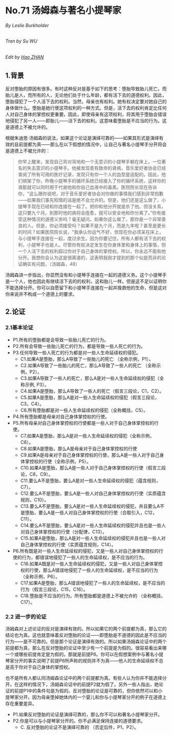 # No.71 汤姆森与著名小提琴家

###### By Leslie Burkholder

###### Tran by Su WU

###### Edit by [Hao ZHAN](https://github.com/zhanhao93)



## 1.背景

反对堕胎的原因有很多。有时这种反对是基于如下的思考：堕胎导致胎儿死亡。而胎儿是人，而所有的人，无论他们处于什么年龄，都有活下去的道德权利。因此，堕胎侵犯了一个人活下去的权利。当然，母亲也有权利。她有权决定要对她自己的身体做什么。堕胎是她行使这项权利的一种方式。但是，活下去的权利肯定比任何人对自己身体的掌控权更重要。因此，即使母亲有这项权利，将其用于堕胎会错误地侵犯了另一人——即胎儿——活下去的权利。这意味着堕胎是不应当的行为。这是道德上不被允许的。

根据朱迪思·汤姆森的说法，如果这个论证是演绎可靠的——如果其形式是演绎有效的且前提都为真——那么在以下假想的情况中，让自己与著名小提琴手分开将会是道德上不被允许的：

> 你早上醒来，发现自己背对背地和一个无意识的小提琴手躺在床上。一位著名的失去意识的小提琴手。他被发现患有致命的肾病，音乐爱好者协会已经查阅了所有可用的医疗记录，发现只有你一个人的血型是适配的。因此，他们绑架了你，昨晚小提琴手的循环系统已经接入了你的循环系统，这样你的肾脏就可以同时用于代谢他和你自己血液中的毒素。医院院长现在告诉你，"这么跟你说吧，对于音乐爱好者协会对你做的事情我们感到非常抱歉——如果我们事先知情的话是绝不会允许的。但是，他们还是这么做了，小提琴手现在已经和你连接在一起了。把你和他分开就是杀了他。但没关系，这只要九个月。到那时他的病将会痊愈，就可以安全地和你分离了。”你有接受这种情况的道德义务吗？毫无疑问，如果你这么做了，那你是一个非常善良的人。但是，你必须接受吗？如果不是九个月，而是九年呢？甚至是更长的时间？如果医院院长说，"我承认你运气不好，但现在你必须呆在床上，与小提琴手连接在一起，度过余生。因为你要记住，所有人都有活下去的权利，小提琴手也是人。尽管你有权决定发生在你身体里和身体上的事情，但一个人活下去的权利超过你对于自己身体的掌控权。所以，你永远不能和他分开。我想你会认为这是很离谱的，这表明我刚才提到的那个似是而非的论证确实有问题。（汤姆森，48）

汤姆森进一步指出，你显然没有和小提琴手连接在一起的道德义务。这个小提琴手是一个人，他也因此有继续活下去的的权利，这和胎儿一样。但是这不足以证明你不能选择分开。你可以自愿留下和小提琴手连接在一起并挽救他的生命，但是这对你来说并不构成一个道德上的要求。

## 2.论证

### 2.1基本论证

- P1.所有的堕胎都是会导致一些胎儿死亡的行为。
- P2.所有会导致一些胎儿死亡的行为，都是导致一些人死亡的行为。
- P3.任何导致一些人死亡的行为都是对一些人生命延续权的侵犯。
  - C1.如果A是堕胎，那么A导致了一些胎儿的死亡 （全称示例，P1）。
  - C2.如果A导致了一些胎儿的死亡，那么A导致了一些人的死亡 （全称示例，P2）。
  - C3.如果A导致了一些人的死亡，那么A是对一些人生命延续权的侵犯（全称示例, P3）。
  - C4.如果A是堕胎，那么A导致了一些人的死亡（假言三段论，C1，C2）。
  - C5.如果A是堕胎，那么A是对一些人生命延续权的侵犯（假言三段论，C3，C4）。
  - C6.所有堕胎都是对一些人生命延续权的侵犯（全称概括，C5）。
- P4.所有堕胎都是母亲对自己身体掌控权的行使。
- P5.所有母亲对自己身体掌控权的行使都是一些人对于自己身体掌控权的行使。
  - C7.如果A是堕胎，那么A是对一些人生命延续权的侵犯（全称示例，C6）。
  - C8.如果A是堕胎，那么A是母亲对于自己身体掌控权的行使
  - C9.如果A是母亲对于自己身体掌控权的行使，那么A是一些人对于自己身体掌控权的行使（全称示例，P5）。
  - C10.如果A是堕胎，那么A是一些人对于自己身体掌控权的行使（假言三段论，C8，C9）。
  - C11.要么A不是堕胎，要么A是对一些人生命延续权的侵犯（蕴含规则，C7）。
  - C12.要么A不是堕胎，要么A是一些人对自己身体掌控权的行使（实质蕴含规则，C10）。
  - C13.要么A不是堕胎，要么A是对一些人生命延续权的侵犯，并且要么A不是堕胎，要么A是一些人对自己身体掌控权的行使（合取引入，C12，C11）。
  - C14.要么A不是堕胎，要么A是对一些人生命延续权的侵犯并且也是一些人对自己身体掌控权的行使（分配律，C13）。
  - C15.如果A是堕胎，那么A是对一些人生命延续权的侵犯并且也是一些人对自己身体掌控权的行使（实质蕴含规则，C14）。
- P6.所有既是对一些人生命延续权的侵犯，又是一些人对自己身体掌控权的行使的行为，都错误地侵犯了一些人的生命延续权，是不应当的行为。
  - C16.如果A既是对一些人生命延续权的侵犯，又是一些人对自己身体掌控权的行使，那么A错误地侵犯了一些人的生命延续权，是不应当的行为（全称示例，P6）。
  - C17.如果A是堕胎，那么A错误地侵犯了一些人的生命延续权，是不应当的行为（假言三段论，C15，C16）。
  - C18.堕胎是不应当的行为。所有堕胎都是道德上不被允许的 （全称概括，C17）。

### 2.2 进一步的论证

汤姆森对上述论证的反对是演绎有效的。所以如果它的两个前提都为真，那么它的结论也为真。这也就意味着反对堕胎的论证——即堕胎是不道德的因此是不应当的行为——是不可靠的。但是那个论证是演绎有效的。所以如果汤姆森论证中的两个前提都为真，那么在反对堕胎的论证中至少有一个前提是为假的。很容易看出来哪一个或哪些前提肯定是为假的。那就是前提P6。你可以在假想案例中与著名小提琴家分开的事实说明了前提P6所声称的规则并不为真——他人的生命延续权不总是高于你对于自己身体的掌控权。

也不是所有人都认同汤姆森论证中的两个前提都为真。有些人认为你并不能选择分开。在这样的情况下，汤姆森论证中的前提P2就为假了。另外一些人指出，她论证的前提P1中的条件句是为假的。反对堕胎的论证是可靠的，但你依然可以和小提琴家分开。因为母亲堕掉她体内的一个婴儿和你与小提琴家分开的例子在道德上存在重要差异。

- P1.如果反对堕胎的论证是演绎可靠的，那么你不可以和著名小提琴家分开。
- P2.你是可以与小提琴家分开的。你不必满足保持连接的道德要求。
  - C. 反对堕胎的论证不是演绎可靠的 （否定后件，P1，P2）。
